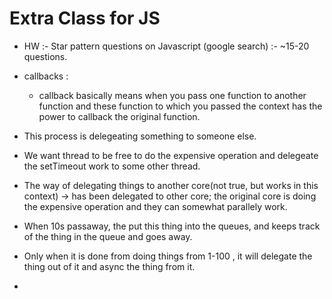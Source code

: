 # Extra Class for JS

- HW :- Star pattern questions on Javascript (google search) :- ~15-20 questions.
- callbacks :
  - callback basically means when you pass one function to another function and these function to which you passed the context has the power to callback the original function.

- This process is delegeating something to someone else.
- We want thread to be free to do the expensive operation and delegeate the setTimeout work to some other thread.

- The way of delegating things to another core(not true, but works in this context) -> has been delegated to other core; the original core is doing the expensive operation and they can somewhat parallely work.
-  When 10s passaway, the put this thing into the queues, and keeps track of the thing in the queue and goes away.
-  Only when it is done from doing things from 1-100 , it will delegate the thing out of it and async the thing from it.
-  